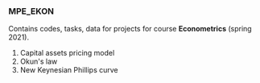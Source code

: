### MPE_EKON
Contains codes, tasks, data for projects for course **Econometrics** (spring 2021).

1. Capital assets pricing model
2. Okun's law
3. New Keynesian Phillips curve

